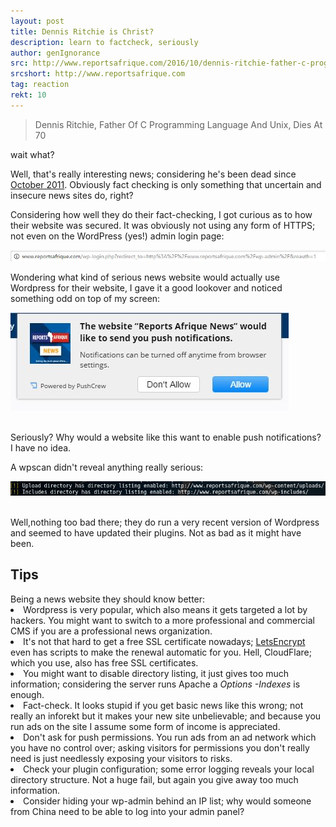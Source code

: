 ```yaml
---
layout: post
title: Dennis Ritchie is Christ?
description: learn to factcheck, seriously
author: genIgnorance
src: http://www.reportsafrique.com/2016/10/dennis-ritchie-father-c-programming-language-unix-dies-70/
srcshort: http://www.reportsafrique.com
tag: reaction
rekt: 10
---
```

<blockquote>
Dennis Ritchie, Father Of C Programming Language And Unix, Dies At 70
</blockquote>
wait what?


Well, that's really interesting news; considering he's been dead since <a href="https://en.wikipedia.org/wiki/Dennis_Ritchie">October 2011</a>. Obviously fact checking is only something that uncertain and insecure news sites do, right?
<p>
Considering how well they do their fact-checking, I got curious as to how their website was secured. It was obviously not using any form of HTTPS; not even on the WordPress (yes!) admin login page:
<p><img src="/static/img/no_https.jpg"><br><p>
Wondering what kind of serious news website would actually use Wordpress for their website, I gave it a good lookover and noticed something odd on top of my screen:
<p><img src="/static/img/push_notif.jpg"><p><br>
Seriously? Why would a website like this want to enable push notifications? I have no idea.
<p>
A wpscan didn't reveal anything really serious:
<p><img src="/static/img/directory_listing.jpg">
<p><br>
Well,nothing too bad there; they do run a very recent version of Wordpress and seemed to have updated their plugins. Not as bad as it might have been. 
<p>

<h2>Tips</h2>
Being a news website they should know better:
<li>Wordpress is very popular, which also means it gets targeted a lot by hackers. You might want to switch to a more professional and commercial CMS if you are a professional news organization.
<li>It's not that hard to get a free SSL certificate nowadays; <a href="https://www.letsencrypt.org">LetsEncrypt</a> even has scripts to make the renewal automatic for you. Hell, CloudFlare; which you use, also has free SSL certificates.
<li>You might want to disable directory listing, it just gives too much information; considering the server runs Apache a <i>Options -Indexes</i> is enough.
<li>Fact-check. It looks stupid if you get basic news like this wrong; not really an inforekt but it makes your new site unbelievable; and because you run ads on the site I assume some form of income is appreciated.
<li>Don't ask for push permissions. You run ads from an ad network which you have no control over; asking visitors for permissions you don't really need is just needlessly exposing your visitors to risks.
<li>Check your plugin configuration; some error logging reveals your local directory structure. Not a huge fail, but again you give away too much information.
<li>Consider hiding your wp-admin behind an IP list; why would someone from China need to be able to log into your admin panel?

